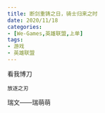 ```yaml
---
title: 断剑重铸之日，骑士归来之时
date: 2020/11/18
categories:
- [We-Games,英雄联盟,上单]
tags:
- 游戏
- 英雄联盟
---
```



看我博刀

`放逐之刃`

瑞文——瑞萌萌